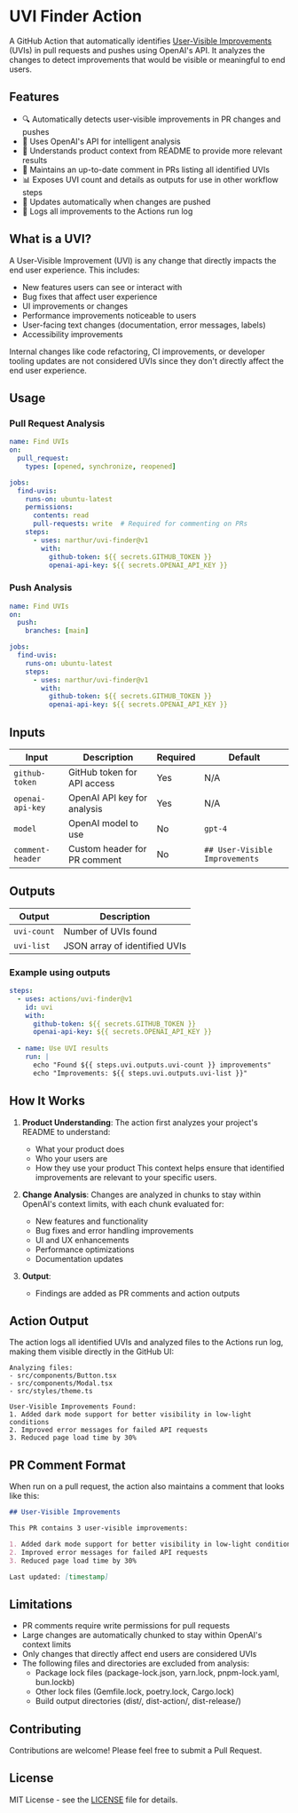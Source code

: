 # UVI Finder Action

A GitHub Action that automatically identifies [User-Visible Improvements](https://messymatters.com/uvi) (UVIs) in pull requests and pushes using OpenAI's API. It analyzes the changes to detect improvements that would be visible or meaningful to end users.

## Features

- 🔍 Automatically detects user-visible improvements in PR changes and pushes
- 🤖 Uses OpenAI's API for intelligent analysis
- 🧠 Understands product context from README to provide more relevant results
- 💬 Maintains an up-to-date comment in PRs listing all identified UVIs
- 📊 Exposes UVI count and details as outputs for use in other workflow steps
- 🔄 Updates automatically when changes are pushed
- 📝 Logs all improvements to the Actions run log

## What is a UVI?

A User-Visible Improvement (UVI) is any change that directly impacts the end user experience. This includes:

- New features users can see or interact with
- Bug fixes that affect user experience
- UI improvements or changes
- Performance improvements noticeable to users
- User-facing text changes (documentation, error messages, labels)
- Accessibility improvements

Internal changes like code refactoring, CI improvements, or developer tooling updates are not considered UVIs since they don't directly affect the end user experience.

## Usage

### Pull Request Analysis

```yaml
name: Find UVIs
on:
  pull_request:
    types: [opened, synchronize, reopened]

jobs:
  find-uvis:
    runs-on: ubuntu-latest
    permissions:
      contents: read
      pull-requests: write  # Required for commenting on PRs
    steps:
      - uses: narthur/uvi-finder@v1
        with:
          github-token: ${{ secrets.GITHUB_TOKEN }}
          openai-api-key: ${{ secrets.OPENAI_API_KEY }}
```

### Push Analysis

```yaml
name: Find UVIs
on:
  push:
    branches: [main]

jobs:
  find-uvis:
    runs-on: ubuntu-latest
    steps:
      - uses: narthur/uvi-finder@v1
        with:
          github-token: ${{ secrets.GITHUB_TOKEN }}
          openai-api-key: ${{ secrets.OPENAI_API_KEY }}
```

## Inputs

| Input | Description | Required | Default |
|-------|-------------|----------|---------|
| `github-token` | GitHub token for API access | Yes | N/A |
| `openai-api-key` | OpenAI API key for analysis | Yes | N/A |
| `model` | OpenAI model to use | No | `gpt-4` |
| `comment-header` | Custom header for PR comment | No | `## User-Visible Improvements` |

## Outputs

| Output | Description |
|--------|-------------|
| `uvi-count` | Number of UVIs found |
| `uvi-list` | JSON array of identified UVIs |

### Example using outputs

```yaml
steps:
  - uses: actions/uvi-finder@v1
    id: uvi
    with:
      github-token: ${{ secrets.GITHUB_TOKEN }}
      openai-api-key: ${{ secrets.OPENAI_API_KEY }}
  
  - name: Use UVI results
    run: |
      echo "Found ${{ steps.uvi.outputs.uvi-count }} improvements"
      echo "Improvements: ${{ steps.uvi.outputs.uvi-list }}"
```

## How It Works

1. **Product Understanding**: The action first analyzes your project's README to understand:
   - What your product does
   - Who your users are
   - How they use your product
   This context helps ensure that identified improvements are relevant to your specific users.

2. **Change Analysis**: Changes are analyzed in chunks to stay within OpenAI's context limits, with each chunk evaluated for:
   - New features and functionality
   - Bug fixes and error handling improvements
   - UI and UX enhancements
   - Performance optimizations
   - Documentation updates

3. **Output**: 
   - Findings are added as PR comments and action outputs

## Action Output

The action logs all identified UVIs and analyzed files to the Actions run log, making them visible directly in the GitHub UI:

```
Analyzing files:
- src/components/Button.tsx
- src/components/Modal.tsx
- src/styles/theme.ts

User-Visible Improvements Found:
1. Added dark mode support for better visibility in low-light conditions
2. Improved error messages for failed API requests
3. Reduced page load time by 30%
```

## PR Comment Format

When run on a pull request, the action also maintains a comment that looks like this:

```markdown
## User-Visible Improvements

This PR contains 3 user-visible improvements:

1. Added dark mode support for better visibility in low-light conditions
2. Improved error messages for failed API requests
3. Reduced page load time by 30%

Last updated: [timestamp]
```

## Limitations

- PR comments require write permissions for pull requests
- Large changes are automatically chunked to stay within OpenAI's context limits
- Only changes that directly affect end users are considered UVIs
- The following files and directories are excluded from analysis:
  - Package lock files (package-lock.json, yarn.lock, pnpm-lock.yaml, bun.lockb)
  - Other lock files (Gemfile.lock, poetry.lock, Cargo.lock)
  - Build output directories (dist/, dist-action/, dist-release/)

## Contributing

Contributions are welcome! Please feel free to submit a Pull Request.

## License

MIT License - see the [LICENSE](LICENSE) file for details.